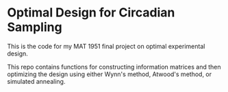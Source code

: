 # Optimal Design for Circadian Sampling
This is the code for my MAT 1951 final project on optimal experimental design. 

This repo contains functions for constructing information matrices and then optimizing the design using either Wynn's method, Atwood's method, or simulated annealing.
